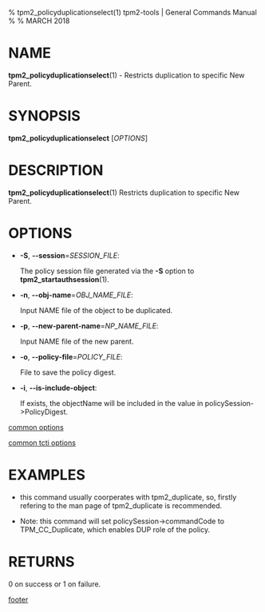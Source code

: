 % tpm2_policyduplicationselect(1) tpm2-tools | General Commands Manual
%
% MARCH 2018

# NAME

**tpm2_policyduplicationselect**(1) - Restricts duplication to specific New Parent.

# SYNOPSIS

**tpm2_policyduplicationselect** [*OPTIONS*] 

# DESCRIPTION

**tpm2_policyduplicationselect**(1) Restricts duplication to specific New Parent.

# OPTIONS

  * **-S**, **--session**=_SESSION_FILE_:

    The policy session file generated via the **-S** option to
    **tpm2_startauthsession**(1).

  * **-n**, **--obj-name**=_OBJ\_NAME\_FILE_:

    Input NAME file of the object to be duplicated.

  * **-p**, **--new-parent-name**=_NP\_NAME\_FILE_:

    Input NAME file of the new parent.

  * **-o**, **--policy-file**=_POLICY\_FILE_:

    File to save the policy digest.

  * **-i**, **--is-include-object**:

    If exists, the objectName will be included in the value in policySession->PolicyDigest.

[common options](common/options.md)

[common tcti options](common/tcti.md)

# EXAMPLES

* this command usually coorperates with tpm2_duplicate, so, firstly refering to the man page of tpm2_duplicate
is recommended. 

* Note: this command will set policySession->commandCode to TPM_CC_Duplicate, which enables DUP role of 
the policy.

# RETURNS

0 on success or 1 on failure.

[footer](common/footer.md)
